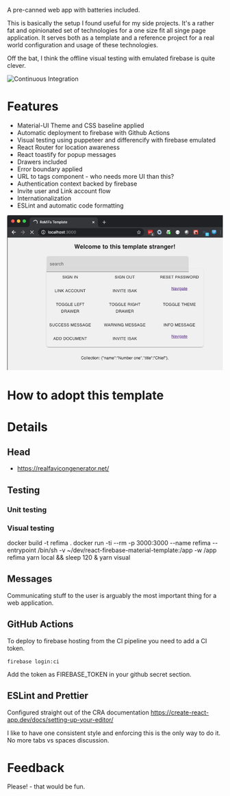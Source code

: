 A pre-canned web app with batteries included.
 
This is basically the setup I found useful for my side projects. It's a rather fat and opinionated set 
of technologies for a one size fit all singe page application. It serves both as a template and a reference project for
a real world configuration and usage of these technologies.  

Off the bat, I think the offline visual testing with emulated firebase is quite clever. 

![Continuous Integration](https://github.com/smorgrav/react-firebase-material-template/workflows/Continuous%20Integration/badge.svg)

# Features

* Material-UI Theme and CSS baseline applied 
* Automatic deployment to firebase with Github Actions
* Visual testing using puppeteer and differencify with firebase emulated
* React Router for location awareness
* React toastify for popup messages
* Drawers included
* Error boundary applied
* URL to tags component - who needs more UI than this?
* Authentication context backed by firebase
* Invite user and Link account flow
* Internationalization
* ESLint and automatic code formatting

![Image of LandingPage](doc/ReFiMaLandingPage.png)

# How to adopt this template

# Details

## Head
   * https://realfavicongenerator.net/
     
## Testing
### Unit testing

### Visual testing
docker build -t refima .
docker run -ti --rm -p 3000:3000 --name refima --entrypoint /bin/sh -v ~/dev/react-firebase-material-template:/app -w /app refima 
yarn local && sleep 120 & yarn visual
      
## Messages
Communicating stuff to the user is arguably the most important thing for a web application.

## GitHub Actions
To deploy to firebase hosting from the CI pipeline you need to add a CI token.

````
firebase login:ci
````

Add the token as FIREBASE_TOKEN in your github secret section.
 

## ESLint and Prettier
Configured straight out of the CRA documentation https://create-react-app.dev/docs/setting-up-your-editor/

I like to have one consistent style and enforcing this is the only way to do it. No more tabs vs spaces discussion. 

# Feedback
Please! - that would be fun. 